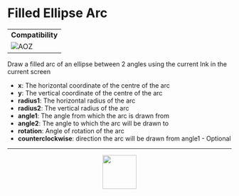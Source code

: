 # Filled Ellipse Arc
<table><tr><td colspan="2"><b>Compatibility</b></td></tr><tr><td><img src="https://drive.google.com/uc?export=view&id=1NbXQFq8_hw18wZSmQiAaH8PEkx0iN0ue" valign="center" all="AOZ" title="AOZ" /></td></tr></table>

Draw a filled arc of an ellipse between 2 angles using the current Ink in the current screen
- **x**: The horizontal coordinate of the centre of the arc
- **y**: The vertical coordinate of the centre of the arc
- **radius1**: The horizontal radius of the arc
- **radius2**: The vertical radius of the arc
- **angle1**: The angle from which the arc is drawn from
- **angle2**: The angle to which the arc will be drawn to
- **rotation**: Angle of rotation of the arc
- **counterclockwise**: direction the arc will be drawn from angle1 - Optional
---
<p align="center"><img valign="middle" width="76px" src="https://drive.google.com/uc?export=view&id=1c2KO0LJpvMS9X9CAGV6dOfciR7OWhdKA" /></p>